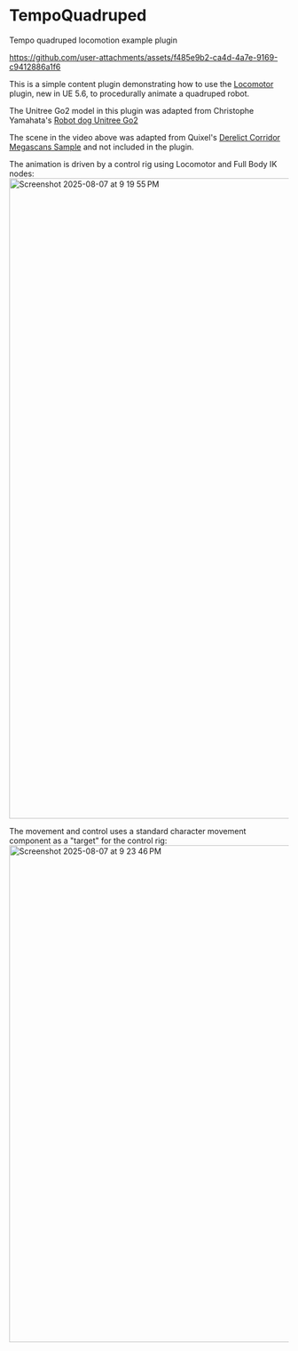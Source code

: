 # TempoQuadruped
Tempo quadruped locomotion example plugin

https://github.com/user-attachments/assets/f485e9b2-ca4d-4a7e-9169-c9412886a1f6

This is a simple content plugin demonstrating how to use the [Locomotor](https://dev.epicgames.com/community/learning/tutorials/EkxO/unreal-engine-procedural-animation-with-a-locomotor) plugin, new in UE 5.6, to procedurally animate a quadruped robot.

The Unitree Go2 model in this plugin was adapted from Christophe Yamahata's [Robot dog Unitree Go2](https://www.fab.com/listings/ec13616a-bc74-40b8-81df-a8e6c62d3e6f)

The scene in the video above was adapted from Quixel's [Derelict Corridor Megascans Sample](https://www.fab.com/listings/d825ff9c-77da-45a4-9619-c989e6dfdda6) and not included in the plugin.

The animation is driven by a control rig using Locomotor and Full Body IK nodes:
<img width="1065" height="1152" alt="Screenshot 2025-08-07 at 9 19 55 PM" src="https://github.com/user-attachments/assets/2f2f20c6-8a75-4653-ac12-1a4b3cacd691" />

The movement and control uses a standard character movement component as a "target" for the control rig:
<img width="1542" height="894" alt="Screenshot 2025-08-07 at 9 23 46 PM" src="https://github.com/user-attachments/assets/f38b34ab-de40-4193-b3df-71255c8fe7ed" />
